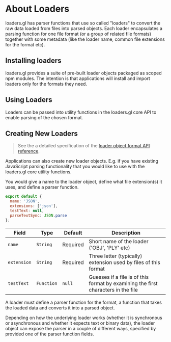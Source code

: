 # About Loaders

loaders.gl has parser functions that use so called "loaders" to convert the raw data loaded from files into parsed objects. Each loader encapsulates a parsing function for one file format (or a group of related file formats) together with some metadata (like the loader name, common file extensions for the format etc).

## Installing loaders

loaders.gl provides a suite of pre-built loader objects packaged as scoped npm modules. The intention is that applications will install and import loaders only for the formats they need.

## Using Loaders

Loaders can be passed into utility functions in the loaders.gl core API to enable parsing of the chosen format.

## Creating New Loaders

> See the a detailed specification of the [loader object format API reference](docs/specifications/loader-object-format).

Applications can also create new loader objects. E.g. if you have existing JavaScript parsing functionality that you would like to use with the loaders.gl core utility functions.

You would give a name to the loader object, define what file extension(s) it uses, and define a parser function.

```js
export default {
  name: 'JSON',
  extensions: ['json'],
  testText: null,
  parseTextSync: JSON.parse
};
```

| Field       | Type       | Default  | Description                                                                       |
| ----------- | ---------- | -------- | --------------------------------------------------------------------------------- |
| `name`      | `String`   | Required | Short name of the loader ('OBJ', 'PLY' etc)                                       |
| `extension` | `String`   | Required | Three letter (typically) extension used by files of this format                   |
| `testText`  | `Function` | `null`   | Guesses if a file is of this format by examining the first characters in the file |

A loader must define a parser function for the format, a function that takes the loaded data and converts it into a parsed object.

Depending on how the underlying loader works (whether it is synchronous or asynchronous and whether it expects text or binary data), the loader object can expose the parser in a couple of different ways, specified by provided one of the parser function fields.
